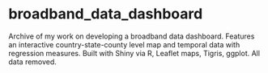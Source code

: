 # broadband_data_dashboard

Archive of my work on developing a broadband data dashboard. Features an interactive country-state-county level map and temporal data with regression measures. Built with Shiny via R, Leaflet maps, Tigris, ggplot. All data removed.
